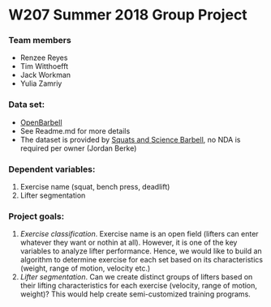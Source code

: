 # W207 Summer 2018 Group Project

### Team members

 - Renzee Reyes
 - Tim Witthoefft
 - Jack Workman
 - Yulia Zamriy

### Data set:

 - [OpenBarbell](https://github.com/squatsandsciencelabs/OpenBarbell-V3/wiki/OpenBarbell-Data-Storage-Format)
 - See Readme.md for more details
 - The dataset is provided by [Squats and Science Barbell](http://squatsandscience.com/), no NDA is required per owner (Jordan Berke)

### Dependent variables:

 1. Exercise name (squat, bench press, deadlift)
 2. Lifter segmentation

### Project goals:

 1. *Exercise classification*. Exercise name is an open field (lifters can enter whatever they want or nothin at all). However, it is one of the key variables to analyze lifter performance. Hence, we would like to build an algorithm to determine exercise for each set based on its characteristics (weight, range of motion, velocity etc.)
 2. *Lifter segmentation*. Can we create distinct groups of lifters based on their lifting characteristics for each exercise (velocity, range of motion, weight)? This would help create semi-customized training programs.

